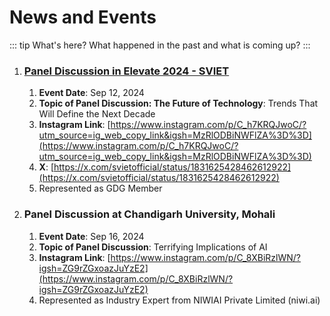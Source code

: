 # News and Events

::: tip What's here?
What happened in the past and what is coming up?
:::

1. ### [Panel Discussion in Elevate 2024 - SVIET]([https://](https://x.com/svietofficial/status/1831625428462612922))
    1. **Event Date**: Sep 12, 2024
    2. **Topic of Panel Discussion: The Future of Technology**: Trends That Will Define the Next Decade
    3. **Instagram Link**: [https://www.instagram.com/p/C_h7KRQJwoC/?utm_source=ig_web_copy_link&igsh=MzRlODBiNWFlZA%3D%3D](https://www.instagram.com/p/C_h7KRQJwoC/?utm_source=ig_web_copy_link&igsh=MzRlODBiNWFlZA%3D%3D)
    4. **X**: [https://x.com/svietofficial/status/1831625428462612922](https://x.com/svietofficial/status/1831625428462612922) 
    5. Represented as GDG Member

2. ### Panel Discussion at Chandigarh University, Mohali
    1. **Event Date**: Sep 16, 2024
    2. **Topic of Panel Discussion**: Terrifying Implications of AI 
    3. **Instagram Link**: [https://www.instagram.com/p/C_8XBiRzlWN/?igsh=ZG9rZGxoazJuYzE2](https://www.instagram.com/p/C_8XBiRzlWN/?igsh=ZG9rZGxoazJuYzE2)
    4. Represented as Industry Expert from NIWIAI Private Limited (niwi.ai)
